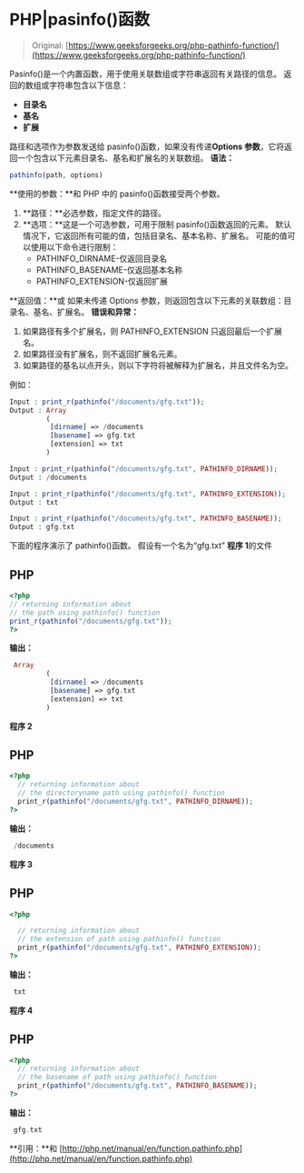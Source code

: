 # PHP|pasinfo()函数

> Original: [https://www.geeksforgeeks.org/php-pathinfo-function/](https://www.geeksforgeeks.org/php-pathinfo-function/)

Pasinfo()是一个内置函数，用于使用关联数组或字符串返回有关路径的信息。
返回的数组或字符串包含以下信息：

*   **目录名**
*   **基名**
*   **扩展**

路径和选项作为参数发送给 pasinfo()函数，如果没有传递**Options 参数**，它将返回一个包含以下元素目录名、基名和扩展名的关联数组。
**语法：**

```php
pathinfo(path, options)
```

**使用的参数：**和
PHP 中的 pasinfo()函数接受两个参数。

1.  **路径：**必选参数，指定文件的路径。
2.  **选项：**这是一个可选参数，可用于限制 pasinfo()函数返回的元素。 默认情况下，它返回所有可能的值，包括目录名、基本名称、扩展名。
    可能的值可以使用以下命令进行限制：
    *   PATHINFO_DIRNAME-仅返回目录名
    *   PATHINFO_BASENAME-仅返回基本名称
    *   PATHINFO_EXTENSION-仅返回扩展

**返回值：**或
如果未传递 Options 参数，则返回包含以下元素的关联数组：目录名、基名、扩展名。
**错误和异常：**

1.  如果路径有多个扩展名，则 PATHINFO_EXTENSION 只返回最后一个扩展名。
2.  如果路径没有扩展名，则不返回扩展名元素。
3.  如果路径的基名以点开头，则以下字符将被解释为扩展名，并且文件名为空。

例如：

```php
Input : print_r(pathinfo("/documents/gfg.txt"));
Output : Array
         (
          [dirname] => /documents
          [basename] => gfg.txt
          [extension] => txt
         )

Input : print_r(pathinfo("/documents/gfg.txt", PATHINFO_DIRNAME));
Output : /documents

Input : print_r(pathinfo("/documents/gfg.txt", PATHINFO_EXTENSION));
Output : txt

Input : print_r(pathinfo("/documents/gfg.txt", PATHINFO_BASENAME));
Output : gfg.txt
```

下面的程序演示了 pathinfo()函数。
假设有一个名为“gfg.txt”
**程序 1**的文件

## PHP

```php
<?php
// returning information about
// the path using pathinfo() function
print_r(pathinfo("/documents/gfg.txt"));
?>
```

**输出：**

```php
 Array
         (
          [dirname] => /documents
          [basename] => gfg.txt
          [extension] => txt
         )
```

**程序 2**

## PHP

```php
<?php
  // returning information about
  // the directoryname path using pathinfo() function
  print_r(pathinfo("/documents/gfg.txt", PATHINFO_DIRNAME));
?>
```

**输出：**

```php
 /documents 
```

**程序 3**

## PHP

```php
<?php

  // returning information about
  // the extension of path using pathinfo() function
  print_r(pathinfo("/documents/gfg.txt", PATHINFO_EXTENSION));
?>
```

**输出：**

```php
 txt 
```

**程序 4**

## PHP

```php
<?php
  // returning information about
  // the basename of path using pathinfo() function
  print_r(pathinfo("/documents/gfg.txt", PATHINFO_BASENAME));
?>
```

**输出：**

```php
 gfg.txt 
```

**引用：**和
[http://php.net/manual/en/function.pathinfo.php](http://php.net/manual/en/function.pathinfo.php)
